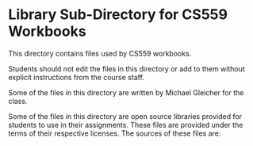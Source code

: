 # Library Sub-Directory for CS559 Workbooks

This directory contains files used by CS559 workbooks. 

Students should not edit the files in this directory or add to them without explicit instructions from the course staff.


Some of the files in this directory are written by Michael Gleicher for the class.

Some of the files in this directory are open source libraries provided for students to use in their assignments. These files are provided under the terms of their respective licenses. The sources of these files are:
